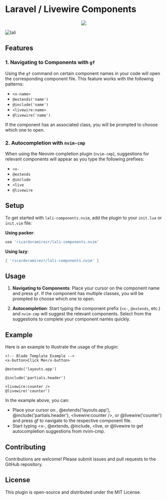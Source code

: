 # Laravel / Livewire Components

<p align="center">
    <a href="https://dotfyle.com/plugins/RicardoRamirezR/lali-components.nvim">
        <img src="https://dotfyle.com/plugins/RicardoRamirezR/lali-components.nvim/shield" />
    </a>
</p>


![lali](https://github.com/RicardoRamirezR/lali-components.nvim/assets/6526545/62b8227d-8b25-4bf7-b755-6b0d6c1a39f4)

## Features

### 1. Navigating to Components with `gf`

Using the `gf` command on certain component names in your code will open the corresponding component file. This feature works with the following patterns:
- `<x-name>`
- `@extends('name')`
- `@include('name')`
- `<livewire:name>`
- `@livewire('name')`

If the component has an associated class, you will be prompted to choose which one to open.

### 2. Autocompletion with `nvim-cmp`

When using the Neovim completion plugin (`nvim-cmp`), suggestions for relevant components will appear as you type the following prefixes:
- `<x-`
- `@extends`
- `@include`
- `<live`
- `@livewire`

## Setup

To get started with `lali-components.nvim`, add the plugin to your `init.lua` or `init.vim` file:

**Using packer**:

```lua
use 'ricardoramirezr/lali-components.nvim'
```
    
**Using lazy**:

```lua
{ 'ricardoramirezr/lali-components.nvim' }
```

## Usage

1. **Navigating to Components**:
    Place your cursor on the component name and press `gf`. If the component has multiple classes, you will be prompted to choose which one to open.

2. **Autocompletion**:
    Start typing the component prefix (`<x-`, `@extends`, etc.) and `nvim-cmp` will suggest the relevant components. Select from the suggestions to complete your component names quickly.

## Example

Here is an example to illustrate the usage of the plugin:

```blade
<!-- Blade Template Example -->
<x-button>Click Me</x-button>

@extends('layouts.app')

@include('partials.header')

<livewire:counter />
@livewire('counter')
```

In the example above, you can:

- Place your cursor on <x-button>, @extends('layouts.app'), @include('partials.header'), <livewire:counter />, or @livewire('counter') and press gf to navigate to the respective component file.
- Start typing <x-, @extends, @include, <live, or @livewire to get autocompletion suggestions from nvim-cmp.

## Contributing

Contributions are welcome! Please submit issues and pull requests to the GitHub repository.

## License

This plugin is open-source and distributed under the MIT License.

